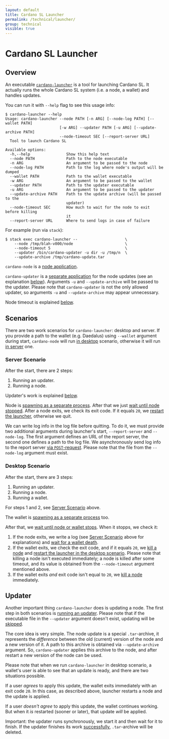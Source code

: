 ```yaml
---
layout: default
title: Cardano SL Launcher
permalink: /technical/launcher/
group: technical
visible: true
---
```

[//]: # (Reviewed at 403cea2d897aba95163b709bd13c35d343116f3f)

# Cardano SL Launcher

## Overview

An executable [`cardano-launcher`](https://github.com/input-output-hk/cardano-sl/blob/03510d04d243d1cb9ecb2a2bd1e5392d1b64bd33/cardano-sl.cabal#L1074) is a tool for launching Cardano SL. It actually runs the whole Cardano SL system (i.e. a node, a wallet) and handles updates.

You can run it with `--help` flag to see this usage info:

~~~
$ cardano-launcher --help
Usage: cardano-launcher --node PATH [-n ARG] [--node-log PATH] [--wallet PATH]
                        [-w ARG] --updater PATH [-u ARG] [--update-archive PATH]
                        --node-timeout SEC [--report-server URL]
  Tool to launch Cardano SL

Available options:
  -h,--help                Show this help text
  --node PATH              Path to the node executable
  -n ARG                   An argument to be passed to the node
  --node-log PATH          Path to the log where node's output will be dumped
  --wallet PATH            Path to the wallet executable
  -w ARG                   An argument to be passed to the wallet
  --updater PATH           Path to the updater executable
  -u ARG                   An argument to be passed to the updater
  --update-archive PATH    Path to the update archive (will be passed to the
                           updater)
  --node-timeout SEC       How much to wait for the node to exit before killing
                           it
  --report-server URL      Where to send logs in case of failure
~~~

For example (run via `stack`):

~~~
$ stack exec cardano-launcher --                     \
    --node /tmp/blah-v000/node                       \
    --node-timeout 5                                 \
    --updater /bin/cardano-updater -u dir -u /tmp/n  \
    --update-archive /tmp/cardano-update.tar
~~~

`cardano-node` is a [node application](https://github.com/input-output-hk/cardano-sl/blob/03510d04d243d1cb9ecb2a2bd1e5392d1b64bd33/cardano-sl.cabal#L572).

`cardano-updater` is a [separate application](https://github.com/input-output-hk/cardano-updater) for the node updates (see an explanation [below](#updater)). Arguments `-u` and `--update-archive` will be passed to the updater. Please note that `cardano-updater` is not the only allowed updater, so arguments `-u` and `--update-archive` may appear unnecessary.

Node timeout is explained [below](#desktop-scenario).

## Scenarios

There are two work scenarios for `cardano-launcher`: desktop and server. If you provide a path to the wallet (e.g. Daedalus) using `--wallet` argument during start, `cardano-node` will run [in desktop](https://github.com/input-output-hk/cardano-sl/blob/03510d04d243d1cb9ecb2a2bd1e5392d1b64bd33/src/launcher/Main.hs#L108) scenario, otherwise it will run [in server](https://github.com/input-output-hk/cardano-sl/blob/03510d04d243d1cb9ecb2a2bd1e5392d1b64bd33/src/launcher/Main.hs#L103) one.

### Server Scenario

After the start, there are 2 steps:

1. Running an updater.
2. Running a node.

Updater's work is explained [below](#updater).

Node is [spawning as a separate process](https://github.com/input-output-hk/cardano-sl/blob/03510d04d243d1cb9ecb2a2bd1e5392d1b64bd33/src/launcher/Main.hs#L219). After that we just [wait until node stopped](https://github.com/input-output-hk/cardano-sl/blob/03510d04d243d1cb9ecb2a2bd1e5392d1b64bd33/src/launcher/Main.hs#L129). After a node exits, we check its exit code. If it equals `20`, we [restart the launcher](https://github.com/input-output-hk/cardano-sl/blob/03510d04d243d1cb9ecb2a2bd1e5392d1b64bd33/src/launcher/Main.hs#L132), otherwise we quit.

We can write log info in the log file before quitting. To do it, we must provide two additional arguments during launcher's start, `--report-server` and `--node-log`. The first argument defines an URL of the report server, the second one defines a path to the log file. We asynchronously send log info to the report server [via `POST`-request](https://github.com/input-output-hk/cardano-sl/blob/03510d04d243d1cb9ecb2a2bd1e5392d1b64bd33/src/launcher/Main.hs#L242). Please note that the file from the `--node-log` argument must exist.

### Desktop Scenario

After the start, there are 3 steps:

1. Running an updater.
2. Running a node.
3. Running a wallet.

For steps 1 and 2, see [Server Scenario](#server-scenario) above.

The wallet is [spawning as a separate process](https://github.com/input-output-hk/cardano-sl/blob/03510d04d243d1cb9ecb2a2bd1e5392d1b64bd33/src/launcher/Main.hs#L155) too.

After that, we [wait until node or wallet stops](https://github.com/input-output-hk/cardano-sl/blob/03510d04d243d1cb9ecb2a2bd1e5392d1b64bd33/src/launcher/Main.hs#L156). When it stopps, we check it:

1. If the node exits, we write a log (see [Server Scenario](#server-scenario) above for explanations) and  [wait for a wallet death](https://github.com/input-output-hk/cardano-sl/blob/03510d04d243d1cb9ecb2a2bd1e5392d1b64bd33/src/launcher/Main.hs#L163).
2. If the wallet exits, we check the exit code, and if it equals `20`, we [kill a node](https://github.com/input-output-hk/cardano-sl/blob/03510d04d243d1cb9ecb2a2bd1e5392d1b64bd33/src/launcher/Main.hs#L170) and [restart the launcher in the desktop scenario](https://github.com/input-output-hk/cardano-sl/blob/03510d04d243d1cb9ecb2a2bd1e5392d1b64bd33/src/launcher/Main.hs#L172). Please note that killing a node isn't executed immediately; a node is killed after some timeout, and its value is obtained from the `--node-timeout` argument mentioned above.
3. If the wallet exits _and_ exit code isn't equal to `20`, we [kill a node](https://github.com/input-output-hk/cardano-sl/blob/03510d04d243d1cb9ecb2a2bd1e5392d1b64bd33/src/launcher/Main.hs#L178) immediately.

## Updater

Another important thing `cardano-launcher` does is updating a node. The first step in both scenarios is [running an updater](https://github.com/input-output-hk/cardano-sl/blob/03510d04d243d1cb9ecb2a2bd1e5392d1b64bd33/src/launcher/Main.hs#L183). Please note that if the executable file in the `--updater` argument doesn't exist, updating will be [skipped](https://github.com/input-output-hk/cardano-sl/blob/03510d04d243d1cb9ecb2a2bd1e5392d1b64bd33/src/launcher/Main.hs#L187).

The core idea is very simple. The node update is a special `.tar`-archive, it represents the _difference_ between the old (current) version of the node and a new version of it. A path to this archive is obtained via `--update-archive` argument. So, `cardano-updater` applies this archive to the node, and after restart a new version of the node can be used.

Please note that when we run `cardano-launcher` in desktop scenario, a wallet's user is able to see that an update is ready, and there are two situations possible.

If a user _agrees_ to apply this update, the wallet exits immediately with an exit code `20`. In this case, as described above, launcher restarts a node and the update is applied.

If a user _doesn't agree_ to apply this update, the wallet continues working. But when it _is_ restarted (sooner or later), that update _will_ be applied.

Important: the updater runs synchronously, we start it and then wait for it to finish. If the updater finishes its work [successfully](https://github.com/input-output-hk/cardano-sl/blob/03510d04d243d1cb9ecb2a2bd1e5392d1b64bd33/src/launcher/Main.hs#L194), `.tar`-archive will be deleted.
